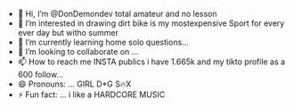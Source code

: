 - 👋 Hi, I’m @DonDemondev total amateur and no lesson 
- 👀 I’m interested in drawing dirt bike is my mostexpensive Sport for every ever day but witho summer 
- 🌱 I’m currently learning home solo questions...
- 💞️ I’m looking to collaborate on ...
- 📫 How to reach me INSTA publics i have 1.665k and my tikto profile as a 600 follow...
- 😄 Pronouns: ... GIRL D*G S🔥X
- ⚡ Fun fact: ... i like a HARDCORE MUSIC 

<!---
DonDemondev/DonDemondev is a ✨ special ✨ repository because its `README.md` (this file) appears on your GitHub profile.
You can click the Preview link to take a look at your changes.
--->
